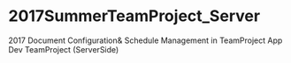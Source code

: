 # 2017SummerTeamProject_Server
2017  Document Configuration&amp; Schedule Management in TeamProject App Dev TeamProject  (ServerSide)
